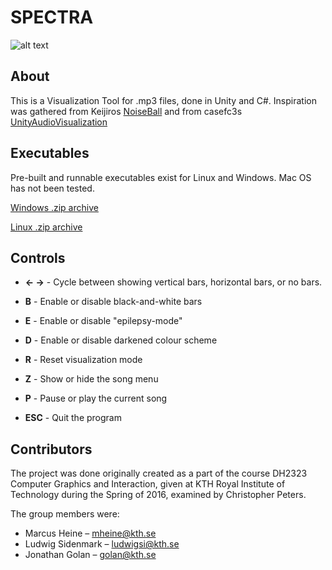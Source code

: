 # SPECTRA

![alt text](http://i.imgur.com/V2FPcuj.png "Spectra Screenshot - Horizontal bars with black-and-white mode on")

## About
This is a Visualization Tool for .mp3 files, done in Unity and C#. Inspiration was gathered from Keijiros [NoiseBall](https://github.com/keijiro/NoiseBall/blob/master/README.md) and from casefc3s [UnityAudioVisualization](https://github.com/casefc3s/Unity-AudioVisualization-)

## Executables

Pre-built and runnable executables exist for Linux and Windows. Mac OS has not been tested.

[Windows .zip archive](https://mheine.se/spectra/windows/spectra-windows.zip)

[Linux .zip archive](https://mheine.se/spectra/linux/spectra-linux.zip)

## Controls
*  **← →** - Cycle between showing vertical bars, horizontal bars, or no bars.

* **B** - Enable or disable black-and-white bars
* **E** - Enable or disable "epilepsy-mode"
* **D** - Enable or disable darkened colour scheme
* **R** - Reset visualization mode

* **Z** - Show or hide the song menu
* **P** - Pause or play the current song

* **ESC** - Quit the program

## Contributors
The project was done originally created as a part of the course DH2323 Computer Graphics and Interaction, given at KTH Royal Institute of Technology during the Spring of 2016, examined by Christopher Peters.

The group members were:
* Marcus Heine – mheine@kth.se
* Ludwig Sidenmark – ludwigsi@kth.se
* Jonathan Golan – golan@kth.se
